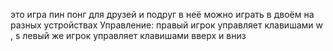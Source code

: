 это игра пин понг для друзей и подруг в неё можно играть в двоём на разных устройствах
Управление:
    правый игрок управляет клавишами w , s
    левый же игрок управляет клавишами вверх и вниз
